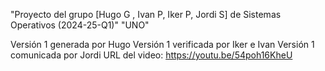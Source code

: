 "Proyecto del grupo [Hugo G , Ivan P, Iker P, Jordi S] de Sistemas Operativos (2024-25-Q1)" 
"UNO" 

Versión 1 generada por Hugo
Versión 1 verificada por Iker e Ivan
Versión 1 comunicada por Jordi
URL del video: https://youtu.be/54poh16KheU
